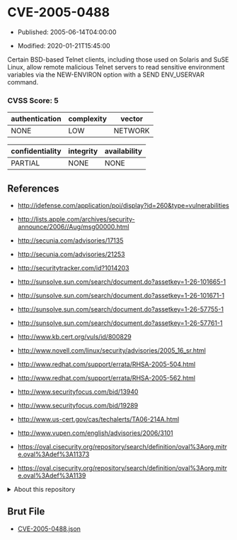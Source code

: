 # CVE-2005-0488

- Published: 2005-06-14T04:00:00

- Modified: 2020-01-21T15:45:00

Certain BSD-based Telnet clients, including those used on Solaris and SuSE Linux, allow remote malicious Telnet servers to read sensitive environment variables via the NEW-ENVIRON option with a SEND ENV_USERVAR command.

### CVSS Score: **5**

| authentication | complexity | vector |
| --- | --- | --- |
| NONE | LOW | NETWORK |

| confidentiality | integrity | availability |
| --- | --- | --- |
| PARTIAL | NONE | NONE |

## References

* http://idefense.com/application/poi/display?id=260&type=vulnerabilities

* http://lists.apple.com/archives/security-announce/2006//Aug/msg00000.html

* http://secunia.com/advisories/17135

* http://secunia.com/advisories/21253

* http://securitytracker.com/id?1014203

* http://sunsolve.sun.com/search/document.do?assetkey=1-26-101665-1

* http://sunsolve.sun.com/search/document.do?assetkey=1-26-101671-1

* http://sunsolve.sun.com/search/document.do?assetkey=1-26-57755-1

* http://sunsolve.sun.com/search/document.do?assetkey=1-26-57761-1

* http://www.kb.cert.org/vuls/id/800829

* http://www.novell.com/linux/security/advisories/2005_16_sr.html

* http://www.redhat.com/support/errata/RHSA-2005-504.html

* http://www.redhat.com/support/errata/RHSA-2005-562.html

* http://www.securityfocus.com/bid/13940

* http://www.securityfocus.com/bid/19289

* http://www.us-cert.gov/cas/techalerts/TA06-214A.html

* http://www.vupen.com/english/advisories/2006/3101

* https://oval.cisecurity.org/repository/search/definition/oval%3Aorg.mitre.oval%3Adef%3A11373

* https://oval.cisecurity.org/repository/search/definition/oval%3Aorg.mitre.oval%3Adef%3A1139

<details>
<summary>About this repository</summary> 

  This repository is part of the project [Live Hack CVE](https://github.com/Live-Hack-CVE). Main website can be found [www.live-hack.org](https://www.live-hack.org) 
  
  Made by [Sn0wAlice](https://github.com/Sn0wAlice) for the people that care about security and need to have a feed of the latest CVEs. Hope you enjoy it, don't forget to star the repo and follow me on [Twitter](https://twitter.com/Sn0wAlice) and [Github](https://github.com/Sn0wAlice). And that is my [personnal website](https://www.alice-snow.me/)

  - [Home Page](https://github.com/Live-Hack-CVE)
  - [Framework](https://github.com/Live-Hack-CVE/cve-framework)
  - [CVE database](https://github.com/Live-Hack-CVE/full_database)
  - [Changelog](https://github.com/Live-Hack-CVE/Changelog)
</details>

## Brut File

* [CVE-2005-0488.json](https://raw.githubusercontent.com/Live-Hack-CVE/full_database/main/cves/2005/CVE-2005-0488.json)

